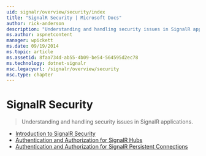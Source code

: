 ```yaml
---
uid: signalr/overview/security/index
title: "SignalR Security | Microsoft Docs"
author: rick-anderson
description: "Understanding and handling security issues in SignalR applications."
ms.author: aspnetcontent
manager: wpickett
ms.date: 09/19/2014
ms.topic: article
ms.assetid: 8faa734d-ab55-4b09-be54-564595d2ec78
ms.technology: dotnet-signalr
msc.legacyurl: /signalr/overview/security
msc.type: chapter
---
```

SignalR Security
====================
> Understanding and handling security issues in SignalR applications.


- [Introduction to SignalR Security](introduction-to-security.md)
- [Authentication and Authorization for SignalR Hubs](hub-authorization.md)
- [Authentication and Authorization for SignalR Persistent Connections](persistent-connection-authorization.md)
